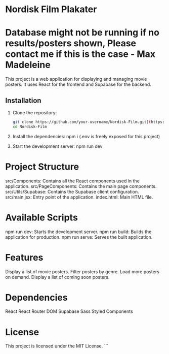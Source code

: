 # Nordisk Film Plakater
# Database might not be running if no results/posters shown, Please contact me if this is the case - Max Madeleine

This project is a web application for displaying and managing movie posters. It uses React for the frontend and Supabase for the backend.

## Installation

1. Clone the repository:
   ```sh
   git clone https://github.com/your-username/Nordisk-Film.git](https://github.com/MaxMadeleine/Dream-Movies.git
   cd Nordisk-Film

2. Install the dependencies:
npm i (.env is freely exposed for this project)

3. Start the development server:
npm run dev

# Project Structure
src/Components: Contains all the React components used in the application.
src/PageComponents: Contains the main page components.
src/Utils/Supabase: Contains the Supabase client configuration.
src/main.jsx: Entry point of the application.
index.html: Main HTML file.
# Available Scripts
npm run dev: Starts the development server.
npm run build: Builds the application for production.
npm run serve: Serves the built application.
# Features
Display a list of movie posters.
Filter posters by genre.
Load more posters on demand.
Display a list of coming soon posters.
# Dependencies
React
React Router DOM
Supabase
Sass
Styled Components
# License
This project is licensed under the MIT License. ```
